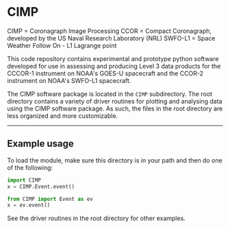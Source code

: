 # CIMP

CIMP = Coronagraph Image Processing
CCOR = Compact Coronagraph, developed by the US Naval Research Laboratory (NRL)
SWFO-L1 = Space Weather Follow On - L1 Lagrange point

This code repository contains experimental and prototype python software developed for use in assessing and producing Level 3 data products for the CCCOR-1 instrument on NOAA's GOES-U spacecraft and the CCOR-2 instrument on NOAA's SWFO-L1 spacecraft.

The CIMP software package is located in the `CIMP` subdirectory.  The root directory contains a variety of driver routines for plotting and analysing data using the CIMP software package.  As such, the files in the root directory are less organized and more customizable.


---
## Example usage

To load the module, make sure this directory is in your path and then do one of the following:

```python
import CIMP
x = CIMP.Event.event()
```

```python
from CIMP import Event as ev
x = ev.event()
```

See the driver routines in the root directory for other examples.